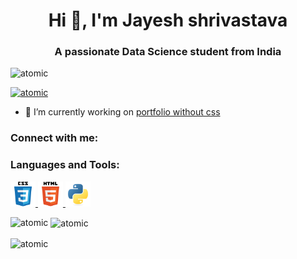 <h1 align="center">Hi 👋, I'm Jayesh shrivastava</h1>
<h3 align="center">A passionate Data Science student from India</h3>

<p align="left"> <img src="https://komarev.com/ghpvc/?username=atomic&label=Profile%20views&color=0e75b6&style=flat" alt="atomic" /> </p>

<p align="left"> <a href="https://github.com/ryo-ma/github-profile-trophy"><img src="https://github-profile-trophy.vercel.app/?username=atomic" alt="atomic" /></a> </p>

- 🔭 I’m currently working on [portfolio without css](https://github.com/asusjax222-gif/JAYESH-SHRIVASTAVA)

<h3 align="left">Connect with me:</h3>
<p align="left">
</p>

<h3 align="left">Languages and Tools:</h3>
<p align="left"> <a href="https://www.w3schools.com/css/" target="_blank" rel="noreferrer"> <img src="https://raw.githubusercontent.com/devicons/devicon/master/icons/css3/css3-original-wordmark.svg" alt="css3" width="40" height="40"/> </a> <a href="https://www.w3.org/html/" target="_blank" rel="noreferrer"> <img src="https://raw.githubusercontent.com/devicons/devicon/master/icons/html5/html5-original-wordmark.svg" alt="html5" width="40" height="40"/> </a> <a href="https://www.python.org" target="_blank" rel="noreferrer"> <img src="https://raw.githubusercontent.com/devicons/devicon/master/icons/python/python-original.svg" alt="python" width="40" height="40"/> </a> </p>

<p><img align="left" src="https://github-readme-stats.vercel.app/api/top-langs?username=atomic&show_icons=true&locale=en&layout=compact" alt="atomic" /></p>

<p>&nbsp;<img align="center" src="https://github-readme-stats.vercel.app/api?username=atomic&show_icons=true&locale=en" alt="atomic" /></p>

<p><img align="center" src="https://github-readme-streak-stats.herokuapp.com/?user=atomic&" alt="atomic" /></p>


